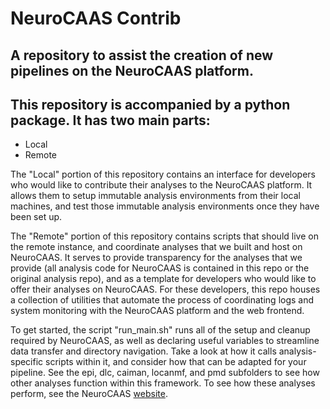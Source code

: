 # NeuroCAAS Contrib
## A repository to assist the creation of new pipelines on the NeuroCAAS platform. 

## This repository is accompanied by a python package. It has two main parts:
* Local
* Remote

The "Local" portion of this repository contains an interface for developers who would like to contribute their analyses to the NeuroCAAS platform. It allows them to setup immutable analysis environments from their local machines, and test those immutable analysis environments once they have been set up.  

The "Remote" portion of this repository contains scripts that should live on the remote instance, and coordinate analyses that we built and host on NeuroCAAS. It serves to provide transparency for the analyses that we provide (all analysis code for NeuroCAAS is contained in this repo or the original analysis repo), and as a template for developers who would like to offer their analyses on NeuroCAAS. For these developers, this repo houses a collection of utilities that automate the process of coordinating logs and system monitoring with the NeuroCAAS platform and the web frontend. 

To get started, the script "run\_main.sh" runs all of the setup and cleanup required by NeuroCAAS, as well as declaring useful variables to streamline data transfer and directory navigation. Take a look at how it calls analysis-specific scripts within it, and consider how that can be adapted for your pipeline. See the epi, dlc, caiman, locanmf, and pmd subfolders to see how other analyses function within this framework. To see how these analyses perform, see the NeuroCAAS [website](http://www.neurocaas.org).

